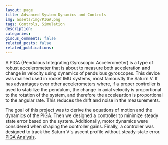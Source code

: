 ```yaml
---
layout: page
title: Advanced System Dynamics and Controls
img: assets/img/PIGA.png
tags: Controls, Simulation
description:
categories:
giscus_comments: false
related_posts: false
related_publications:
---
```



A PIGA (Pendulous Integrating Gyroscopic Accelerometer) is a type of robust 
accelerometer that is about to measure both acceleration and change in velocity 
using dynamics of pendulous gyroscopes. This device was mained used in rocket 
IMU systems, most famoustly the Saturn V. It has advantages over other 
accelerometers where, if a proper controller is used to stabilize the pendulum, 
the change in axial velocity is proportional to the rotation of the system, and 
therefore the acceleartion is proportional to the angular rate. This reduces the
drift and noise in the measurements. 

The goal of this project was to derive the equations of motion and the dynamics of the PIGA. Then we designed a controller to minimize steady state error based on the system. Additionally, motor dynamics were considered when shaping the controller gains. Finally, a controller was designed to track the Saturn V's ascent profile without steady-state error. [PIGA Analysis]({{site.baseurl}}/assets/pdf/MEEN_431_Final_Report.pdf).

